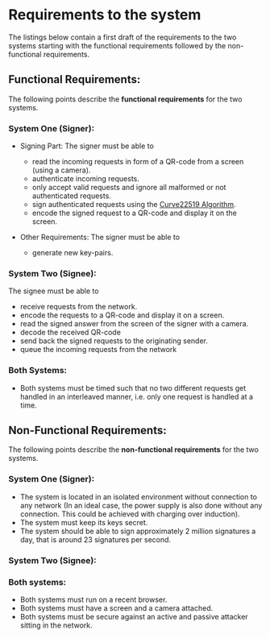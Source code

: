 # Requirements to the system

The listings below contain a first draft of the requirements to the two systems starting with the functional requirements followed by the non-functional requirements.

## Functional Requirements:
The following points describe the **functional requirements** for the two systems.

### System One (Signer):
* Signing Part: The signer must be able to
    - read the incoming requests in form of a QR-code from a screen (using a camera).
    - authenticate incoming requests.
    - only accept valid requests and ignore all malformed or not authenticated requests.
    - sign authenticated requests using the [Curve22519 Algorithm][1].
    - encode the signed request to a QR-code and display it on the screen.


* Other Requirements: The signer must be able to
    - generate new key-pairs.


### System Two (Signee):
The signee must be able to
- receive requests from the network.
- encode the requests to a QR-code and display it on a screen.
- read the signed answer from the screen of the signer with a camera.
- decode the received QR-code
- send back the signed requests to the originating sender.
- queue the incoming requests from the network


### Both Systems:
- Both systems must be timed such that no two different requests get handled in an interleaved manner, i.e. only one request is handled at a time.

## Non-Functional Requirements:
The following points describe the **non-functional requirements** for the two systems.

### System One (Signer):
- The system is located in an isolated environment without connection to any network (In an ideal case, the power supply is also done without any connection. This could be achieved with charging over induction).
- The system must keep its keys secret.
- The system should be able to sign approximately 2 million signatures a day, that is around 23 signatures per second.


### System Two (Signee):

### Both systems:
- Both systems must run on a recent browser.
- Both systems must have a screen and a camera attached.
- Both systems must be secure against an active and passive attacker sitting in the network.



[1]: https://de.wikipedia.org/wiki/Curve25519
